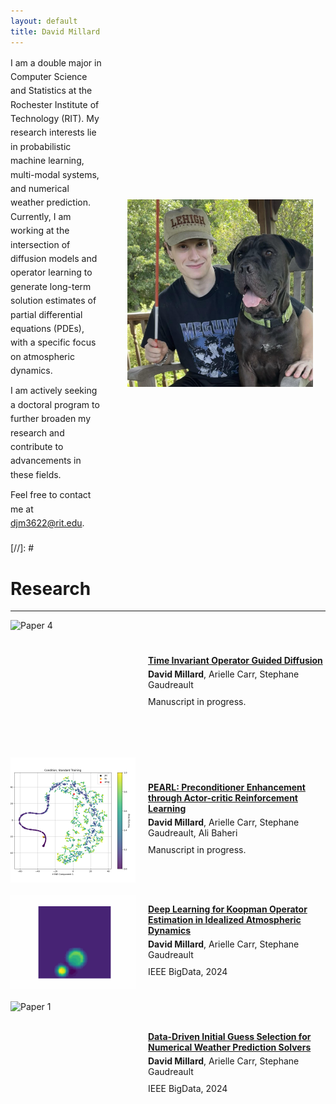```yaml
---
layout: default
title: David Millard
---
```


<!-- Google tag (gtag.js) -->
<script async src="https://www.googletagmanager.com/gtag/js?id=G-8LYXXJ22PF"></script>
<script>
  window.dataLayer = window.dataLayer || [];
  function gtag(){dataLayer.push(arguments);}
  gtag('js', new Date());

  gtag('config', 'G-8LYXXJ22PF');
</script>

<div style="display: flex; align-items: center; gap: 40px; margin-bottom: 20px;">
  <div style="text-align: left; display: flex; flex-direction: column; width: calc(100% - 220px);">
    <p style="margin: 0 0 10px; line-height: 1.6;">I am a double major in Computer Science and Statistics at the Rochester Institute of Technology (RIT). My research interests lie in probabilistic machine learning, multi-modal systems, and numerical weather prediction. Currently, I am working at the intersection of diffusion models and operator learning to generate long-term solution estimates of partial differential equations (PDEs), with a specific focus on atmospheric dynamics.</p>
    <p style="margin: 0 0 10px; line-height: 1.6;">I am actively seeking a doctoral program to further broaden my research and contribute to advancements in these fields.</p>
    <p style="margin: 0; line-height: 1.6;">Feel free to contact me at <a href="mailto:djm3622@rit.edu">djm3622@rit.edu</a>.</p>
  </div>
  <img src="imgs/my_pfp.jpg" alt="Profile Picture" style="width: 300px; height: 300px; margin-right: 20px; object-fit: cover;">
</div>

[//]: # <h1><b>Research</b></h1>

---

<div style="display: flex; align-items: center; margin-bottom: 20px;">
  <img src="imgs/unet_01_ground_operator.gif" alt="Paper 4" style="width: 200px; height: 200px; margin-right: 20px; object-fit: cover;">
  <div style="text-align: left; display: flex; flex-direction: column; width: calc(100% - 220px);">
    <a href="https://github.com/djm3622/time-invariant-operator"><strong>Time Invariant Operator Guided Diffusion</strong></a>
    <p style="margin: 5px 0;"><b>David Millard</b>, Arielle Carr, Stephane Gaudreault</p>
    <p style="margin: 5px 0;">Manuscript in progress.</p>
  </div>
</div>

<div style="display: flex; align-items: center; margin-bottom: 20px;">
  <img src="imgs/cond_extra.png" alt="Paper 3" style="width: 200px; height: 200px; margin-right: 20px; object-fit: cover;">
  <div style="text-align: left; display: flex; flex-direction: column; justify-content: space-between; width: calc(100% - 220px);">
    <a href="https://github.com/djm3622/precondition-discovery-contextual-bandit"><strong>PEARL: Preconditioner Enhancement through Actor-critic Reinforcement Learning</strong></a>
    <p style="margin: 5px 0;"><b>David Millard</b>, Arielle Carr, Stephane Gaudreault, Ali Baheri</p>
    <p style="margin: 5px 0;">Manuscript in progress.</p>
  </div>
</div>

<div style="display: flex; align-items: center; margin-bottom: 20px;">
  <img src="imgs/pred.gif" alt="Paper 2" style="width: 200px; height: 150px; margin-right: 20px; object-fit: cover;">
  <div style="text-align: left; display: flex; flex-direction: column; justify-content: space-between; width: calc(100% - 220px);">
    <a href="https://github.com/Wx-Alliance-Alliance-Meteo/WxFactory/tree/REUDavidMillard"><strong>Deep Learning for Koopman Operator Estimation in Idealized Atmospheric Dynamics</strong></a>
    <p style="margin: 5px 0;"><b>David Millard</b>, Arielle Carr, Stephane Gaudreault</p>
    <p style="margin: 5px 0;">IEEE BigData, 2024</p>
  </div>
</div>

<div style="display: flex; align-items: center; margin-bottom: 20px;">
  <img src="imgs/gaussbubble_vid.gif" alt="Paper 1" style="width: 200px; height: 200px; margin-right: 20px; object-fit: cover;">
  <div style="text-align: left; display: flex; flex-direction: column; justify-content: space-between; width: calc(100% - 220px);">
    <a href="https://github.com/Wx-Alliance-Alliance-Meteo/WxFactory/tree/REUDavidMillard"><strong>Data-Driven Initial Guess Selection for Numerical Weather Prediction Solvers</strong></a>
    <p style="margin: 5px 0;"><b>David Millard</b>, Arielle Carr, Stephane Gaudreault</p>
    <p style="margin: 5px 0;">IEEE BigData, 2024</p>
  </div>
</div>
